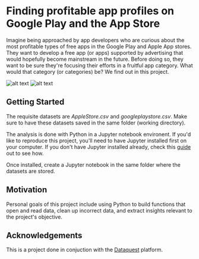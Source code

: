 # Finding profitable app profiles on Google Play and the App Store

Imagine being approached by app developers who are curious about the most profitable types of free apps in the Google Play and Apple App stores.  They want to develop a free app (or apps) supported by advertising that would hopefully become mainstream in the future.  Before doing so, they want to be sure they're focusing their efforts in a fruitful app category.  What would that category (or categories) be?  We find out in this project.

![alt text](https://swiftinformer.files.wordpress.com/2018/01/google_play_logo.png?w=780&h=408&crop=1)
![alt text](https://images.idgesg.net/images/article/2018/05/ios11-app-store-icon-100759773-large.jpg)

## Getting Started

The requisite datasets are *AppleStore.csv* and *googleplaystore.csv*. Make sure to have these datasets saved in the same folder (working directory).  

The analysis is done with Python in a Jupyter notebook environent.  If you'd like to reproduce this project, you'll need to have Jupyter installed first on your computer.  If you don't have Jupyter installed already, check this [guide](https://jupyter.org/install) out to see how.

Once installed, create a Jupyter notebook in the same folder where the datasets are stored.

## Motivation
Personal goals of this project include using Python to build functions that open and read data, clean up incorrect data, and extract insights relevant to the project's objective.  

## Acknowledgements
This is a project done in conjuction with the [Dataquest](https://www.dataquest.io/home) platform.
